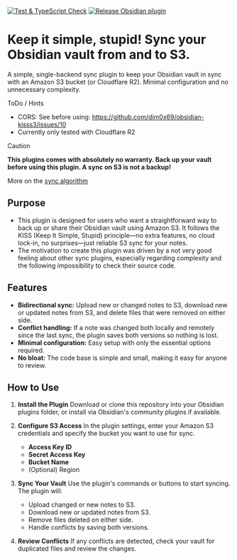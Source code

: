 [![Test & TypeScript Check](https://github.com/dim0x69/obsidian-kisss3/actions/workflows/github_workflows_test-and-tscheck.yml/badge.svg)](https://github.com/dim0x69/obsidian-kisss3/actions/workflows/github_workflows_test-and-tscheck.yml)
[![Release Obsidian plugin](https://github.com/dim0x69/obsidian-kisss3/actions/workflows/release.yml/badge.svg)](https://github.com/dim0x69/obsidian-kisss3/actions/workflows/release.yml)

# Keep it simple, stupid! Sync your Obsidian vault from and to S3.

A simple, single-backend sync plugin to keep your Obsidian vault in sync with an Amazon S3 bucket (or Cloudflare R2). Minimal configuration and no unnecessary complexity.

ToDo / Hints
* CORS: See before using: https://github.com/dim0x69/obsidian-kisss3/issues/10
* Currently only tested with Cloudflare R2

> [!CAUTION]
> **This plugins comes with absolutely no warranty. Back up your vault before using this plugin. A sync on S3 is not a backup!**

More on the [sync algorithm](SYNC.md)
## Purpose

- This plugin is designed for users who want a straightforward way to back up or share their Obsidian vault using Amazon S3. It follows the KISS (Keep It Simple, Stupid) principle—no extra features, no cloud lock-in, no surprises—just reliable S3 sync for your notes.
- The motivation to create this plugin was driven by a not very good feeling about other sync plugins, especially regarding complexity and the following impossibility to check their source code.

## Features

- **Bidirectional sync:** Upload new or changed notes to S3, download new or updated notes from S3, and delete files that were removed on either side.
- **Conflict handling:** If a note was changed both locally and remotely since the last sync, the plugin saves both versions so nothing is lost.
- **Minimal configuration:** Easy setup with only the essential options required.
- **No bloat:** The code base is simple and small, making it easy for anyone to review.

## How to Use

1. **Install the Plugin**
   Download or clone this repository into your Obsidian plugins folder, or install via Obsidian's community plugins if available.

2. **Configure S3 Access**
   In the plugin settings, enter your Amazon S3 credentials and specify the bucket you want to use for sync.
   - **Access Key ID**
   - **Secret Access Key**
   - **Bucket Name**
   - (Optional) Region

3. **Sync Your Vault**
   Use the plugin's commands or buttons to start syncing. The plugin will:
   - Upload changed or new notes to S3.
   - Download new or updated notes from S3.
   - Remove files deleted on either side.
   - Handle conflicts by saving both versions.

4. **Review Conflicts**
   If any conflicts are detected, check your vault for duplicated files and review the changes.
